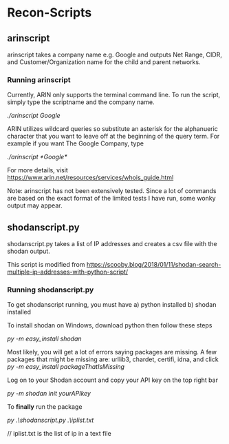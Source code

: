 # Recon-Scripts

## arinscript 
arinscript takes a company name e.g. Google and outputs Net Range, CIDR, and Customer/Organization name for the child and parent networks. 

### Running arinscript
Currently, ARIN only supports the terminal command line. To run the script, simply type the scriptname and the company name. 

*./arinscript Google*

ARIN utilizes wildcard queries so substitute an asterisk for the alphanueric character that you want to leave off at the beginning of the query term. For example if you want The Google Company, type

*./arinscript \*Google\**

For more details, visit https://www.arin.net/resources/services/whois_guide.html

Note: arinscript has not been extensively tested. Since a lot of commands are based on the exact format of the limited tests I have run, some wonky output may appear. 

## shodanscript.py
shodanscript.py takes a list of IP addresses and creates a csv file with the shodan output. 

This script is modified from https://scooby.blog/2018/01/11/shodan-search-multiple-ip-addresses-with-python-script/

### Running shodanscript.py
To get shodanscript running, you must have a) python installed b) shodan installed


To install shodan on Windows, download python then follow these steps

*py -m easy_install shodan* 


Most likely, you will get a lot of errors saying packages are missing. A few packages that might be missing are: urllib3, chardet, certifi, idna, and click
*py -m easy_install packageThatIsMissing*


Log on to your Shodan account and copy your API key on the top right bar

*py -m shodan init yourAPIkey*


To **finally** run the package

*py .\shodanscript.py .\iplist.txt*

// iplist.txt is the list of ip in a text file



